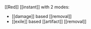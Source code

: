 [[Red]] [[instant]] with 2 modes:
* [[damage]] based [[removal]]
* [[exile]] based [[artifact]] [[removal]]